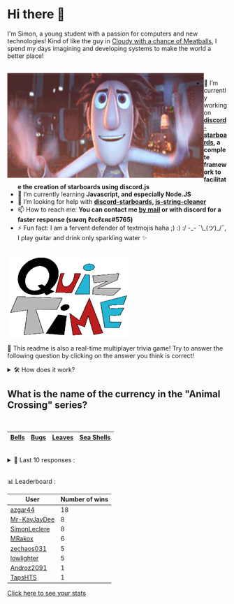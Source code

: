 # Hi there 👋

I'm Simon, a young student with a passion for computers and new technologies!
Kind of like the guy in [Cloudy with a chance of Meatballs](https://www.youtube.com/watch?v=dQw4w9WgXcQ), I spend my days imagining and developing systems to make the world a better place!

<br>

<img width="450" height="240" src="./assets/cloudyWithAChanceOfMeatBalls.gif" align=left>

- 🔭 I’m currently working on **[discord-starboards](https://github.com/SimonLeclere/discord-starboards), a complete framework to facilitate the creation of starboards using discord.js**
- 🌱 I’m currently learning **Javascript, and especially Node.JS**
- 🤔 I’m looking for help with **[discord-starboards](https://github.com/SimonLeclere/discord-starboards), [js-string-cleaner](https://github.com/SimonLeclere/Js-String-Cleaner)**
- 📫 How to reach me: **You can contact me [by mail](mailto:simon-leclere@orange.fr) or with discord for a faster response (sιмση ℓεcℓεяε#5765)**
- ⚡ Fun fact: I am a fervent defender of textmojis haha ;) :) :/ -\_- ¯\\\_(ツ)\_/¯, I play guitar and drink only sparkling water ✨

<br>

<img width="280" height="187" src="./assets/quizTime.gif">

<br>

🎲 This readme is also a real-time multiplayer trivia game! Try to answer the following question by clicking on the answer you think is correct!
<details>
  <summary>🛠️ How does it work?</summary>
  Each answer is a link to a pre-filled issue. When you press "Submit new issue", it triggers a Github action workflow that compares your answer with the correct answer, finds a new question and updates the readme.md file. Not bad huh?! This whole process only takes about 20 seconds!
</details>

## What is the name of the currency in the &quot;Animal Crossing&quot; series?

<br>

| [Bells](https://github.com/SimonLeclere/SimonLeclere/issues/new?title=quiz%7C735%7CBells&body=Just%20click%20'Submit%20new%20issue'.) | [Bugs](https://github.com/SimonLeclere/SimonLeclere/issues/new?title=quiz%7C735%7CBugs&body=Just%20click%20'Submit%20new%20issue'.) | [Leaves](https://github.com/SimonLeclere/SimonLeclere/issues/new?title=quiz%7C735%7CLeaves&body=Just%20click%20'Submit%20new%20issue'.) | [Sea Shells](https://github.com/SimonLeclere/SimonLeclere/issues/new?title=quiz%7C735%7CSea%20Shells&body=Just%20click%20'Submit%20new%20issue'.) |
| - | - | - | - | 

<br>

<details>
  <summary>📒 Last 10 responses :</summary>

- **lowlighter** answered **Alberta** to `Which of these is NOT an Australian state or territory?` (Good answer)
- **lowlighter** answered **Baba O' Riley** to `The Who&#039;s eponymous line, "Teenage Wasteland", appears in which of their songs?` (Wrong answer)
- **lowlighter** answered **Yukine** to `In the anime Noragami who is one of the main protagonists?` (Good answer)
- **lowlighter** answered **The Ten Commandments** to `The Ark of the Covenant supposedly contains what religious artifact?` (Good answer)
- **lowlighter** answered **The Wall** to `Which of these is NOT an album released by The Beatles?` (Good answer)
- **lowlighter** answered **Robbie Williams** to `Which former boy-band star released hit solo single "Angels" in 1997?` (Good answer)
- **azgar44** answered **74** to `How long was Ken Jennings&#039; win streak on Jeopardy?` (Good answer)
- **azgar44** answered **Trent Reznor** to `Who is the founder and leader of industrial rock band, &#039;Nine Inch Nails&#039;?` (Good answer)
- **azgar44** answered **Romantic** to `Pianist Fr&eacute;d&eacute;ric Chopin was a composer of which musical era?` (Good answer)
- **azgar44** answered **Battle of Verdun** to `Which of these battles did NOT happen during World War II?` (Good answer)

</details>

<br>

📊 Leaderboard :

| User | Number of wins |
|-|-|
| [azgar44](https://github.com/azgar44) | 18 |
| [Mr-KayJayDee](https://github.com/Mr-KayJayDee) | 8 |
| [SimonLeclere](https://github.com/SimonLeclere) | 8 |
| [MRakox](https://github.com/MRakox) | 6 |
| [zechaos031](https://github.com/zechaos031) | 5 |
| [lowlighter](https://github.com/lowlighter) | 5 |
| [Androz2091](https://github.com/Androz2091) | 1 |
| [TapsHTS](https://github.com/TapsHTS) | 1 |

[Click here to see your stats](https://github.com/SimonLeclere/SimonLeclere/issues/new?title=MyStats&body=Just%20click%20%27Submit%20new%20issue%27.)